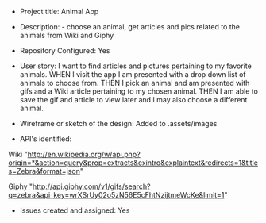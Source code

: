 * Project title: Animal App
* Description: - choose an animal, get articles and pics related to the animals from Wiki and Giphy

* Repository Configured: Yes

* User story: I want to find articles and pictures pertaining to my favorite animals. 
WHEN I visit the app I am presented with a drop down list of animals to choose from.
THEN I pick an animal and am presented with gifs and a Wiki article pertaining to my chosen animal. 
THEN I am able to save the gif and article to view later and I may also choose a different animal. 


* Wireframe or sketch of the design: Added to .assets/images

* API's identified:

Wiki "http://en.wikipedia.org/w/api.php?origin=*&action=query&prop=extracts&exintro&explaintext&redirects=1&titles=Zebra&format=json"
 
 Giphy "http://api.giphy.com/v1/gifs/search?q=zebra&api_key=wrXSrUy02o5zN56E5cFhtNzijtmeWcKe&limit=1"



* Issues created and assigned: Yes
